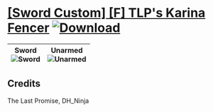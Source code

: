 # [\[Sword Custom\] \[F\] TLP's Karina Fencer](https://git.io/Jn3IT) [![Download](https://img.shields.io/badge/Download--red?style=social&logo=github)](https://git.io/Jn34p)

| <b>Sword</b><br/><img alt="Sword" src="https://git.io/JnO4a"/> | <b>Unarmed</b><br/><img alt="Unarmed" src="https://git.io/JnOQG"/> |
| :---: | :---: |

## Credits

The Last Promise, DH_Ninja

